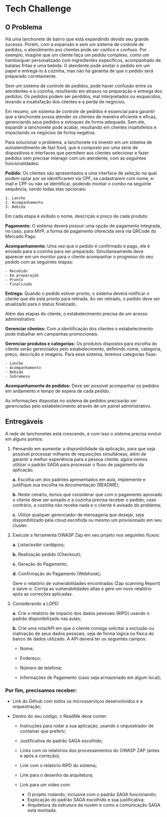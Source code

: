 # Tech Challenge

## O Problema

Há uma lanchonete de bairro que está expandindo devido seu grande sucesso. Porém, com a expansão e sem um sistema de controle de pedidos, o atendimento aos clientes pode ser caótico e confuso. Por exemplo, imagine que um cliente faça um pedido complexo, como um hambúrguer personalizado com ingredientes específicos, acompanhado de batatas fritas e uma bebida. O atendente pode anotar o pedido em um papel e entregá-lo à cozinha, mas não há garantia de que o pedido será preparado corretamente.

Sem um sistema de controle de pedidos, pode haver confusão entre os atendentes e a cozinha, resultando em atrasos na preparação e entrega dos pedidos. Os pedidos podem ser perdidos, mal interpretados ou esquecidos, levando a insatisfação dos clientes e a perda de negócios.

Em resumo, um sistema de controle de pedidos é essencial para garantir que a lanchonete possa atender os clientes de maneira eficiente e eficaz, gerenciando seus pedidos e estoques de forma adequada. Sem ele, expandir a lanchonete pode acabar, resultando em clientes insatisfeitos e impactando os negócios de forma negativa.

Para solucionar o problema, a lanchonete irá investir em um sistema de autoatendimento de fast food, que é composto por uma série de dispositivos e interfaces que permitem aos clientes selecionar e fazer pedidos sem precisar interagir com um atendente, com as seguintes funcionalidades:

**Pedido:** Os clientes são apresentados a uma interface de seleção na qual podem optar por se identificarem via CPF, se cadastrarem com nome, e-mail e CPF ou não se identificar, podendo montar o combo na seguinte sequência, sendo todas elas opcionais:

    1. Lanche 
    2. Acompanhamento
    3. Bebida

Em cada etapa é exibido o nome, descrição e preço de cada produto.

**Pagamento:** O sistema deverá possuir uma opção de pagamento integrada, no caso, para MVP, a forma de pagamento oferecida será via QRCode do Mercado Pago.

**Acompanhamento:** Uma vez que o pedido é confirmado e pago, ele é enviado para a cozinha para ser preparado. Simultaneamente deve aparecer em um monitor para o cliente acompanhar o progresso do seu pedido com as seguintes etapas:

    - Recebido
    - Em preparação
    - Pronto
    - Finalizado

**Entrega:** Quando o pedido estiver pronto, o sistema deverá notificar o cliente que ele está pronto para retirada. Ao ser retirado, o pedido deve ser atualizado para o status finalizado.


Além das etapas do cliente, o estabelecimento precisa de um acesso administrativo:

**Gerenciar clientes:** Com a identificação dos clientes o estabelecimento pode trabalhar em campanhas promocionais.

**Gerenciar produtos e categorias:** Os produtos dispostos para escolha do cliente serão gerenciados pelo estabelecimento, definindo nome, categoria, preço, descrição e imagens. Para esse sistema, teremos categorias fixas:

    - Lanche
    - Acompanhamento
    - Bebida
    - Sobremesa

**Acompanhamento de pedidos:** Deve ser possível acompanhar os pedidos em andamento e tempo de espera de cada pedido.

As informações dispostas no sistema de pedidos precisarão ser gerenciadas pelo estabelecimento através de um painel administrativo.


## Entregáveis

A rede de lanchonetes está crescendo, e com isso o sistema precisa evoluir em alguns pontos:

1. Pensando em aumentar a disponibilidade da aplicação, para que seja possível processar milhares de requisições simultâneas, além de garantir a melhor experiência para a pessoa cliente, agora iremos utilizar o padrão SAGA para processar o fluxo de pagamento da aplicação.

    **a.** Escolha um dos padrões apresentados em aula, implemente e justifique sua escolha na documentação (README);

    **b.** Neste cenário, temos que considerar que com o pagamento aprovado o cliente deve ser avisado e a cozinha precisa receber o pedido; caso contrário, a cozinha não recebe nada e o cliente é avisado do problema;
    
    **c.** Utilize qualquer gerenciador de mensageria que desejar, seja disponibilizado pela cloud escolhida ou mesmo um provisionado em seu cluster.
2. Execute a ferramenta OWASP Zap em seu projeto nos seguintes fluxos:

    **a.** Listar/exibir cardápios;

    **b.** Realização pedido (Checkout);

    **c.** Geração do Pagamento;

    **d.** Confirmação do Pagamento (Webhook);

    Gere o relatório de vulnerabilidades encontradas (Zap scanning Report) e salve-o. Corrija as vulnerabilidades altas e gere um novo relatório após as correções aplicadas.

3. Considerando a LGPD:

    **a.** Crie o relatório de impacto dos dados pessoais (RIPD) usando o padrão disponibilizado nas aulas;

    **b.** Crie uma rota/API em que o cliente consiga solicitar a exclusão ou inativação de seus dados pessoais, seja de forma lógica ou física do banco de dados utilizado. A API deverá ter os seguintes campos:

    - Nome;

    - Endereço;

    - Número de telefone;

    - Informações de Pagamento (caso seja armazenado em algum local);

### Por fim, precisamos receber: 

- Link do Github com todos os microsserviços desenvolvidos e a orquestração;
- Dentro do seu código, o ReadMe deve conter:

    - Instruções para rodar a sua aplicação, usando o orquestrador de container que preferir;
    - Justificativa do padrão SAGA escolhido;
    - Links com os relatórios dos processamentos do OWASP ZAP (antes e após a correção);
    - Link com o relatório RIPD do sistema;
    - Link para o desenho da arquitetura;
    - Link para um vídeo com:

        - O projeto rodando, inclusive com o padrão SAGA funcionando;
        - Explicação do padrão SAGA escolhido e sua justificativa;
        - Arquitetura da estrutura da nuvem e como a comunicação SAGA está montada.
